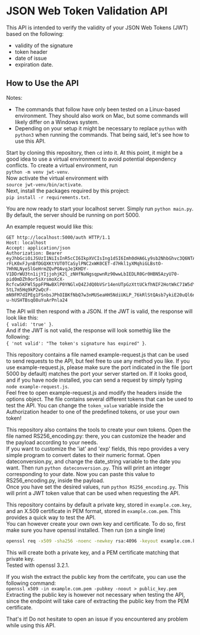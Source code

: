 # JSON Web Token Validation API

This API is intended to verify the validity of your JSON Web Tokens (JWT) based on the following:
- validity of the signature
- token header
- date of issue
- expiration date.

## How to Use the API

Notes:
- The commands that follow have only been tested on a Linux-based environment. They should also work on Mac, but some commands will likely differ on a Windows system.
- Depending on your setup it might be necessary to replace `python` with `python3` when running the commands.
That being said, let's see how to use this API.

Start by cloning this repository, then `cd` into it. At this point, it might be a good idea to use a virtual environment to avoid potential dependency conflicts. To create a virtual environment, run  
`python -m venv jwt-venv`.  
Now activate the virtual environment with  
`source jwt-venv/bin/activate`.  
Next, install the packages required by this project:  
`pip install -r requirements.txt`.

You are now ready to start your localhost server. Simply run `python main.py`. By default, the server should be running on port 5000.

An example request would like this:  
```
GET http://localhost:5000/auth HTTP/1.1
Host: localhost
Accept: application/json
Authorization: Bearer eyJhbGciOiJSUzI1NiIsInR5cCI6IkpXVCIsIng1dSI6Imh0dHA6Ly9sb2NhbGhvc3Q6NTAwMC9jZXJ0LnBlbSJ9.eyJzdWIiOiIxMjM0NTY3ODkwIiwibmFtZSI6IkpvaG4gRG9lIiwiaWF0IjoxNTE2MjM5MDIyLCJleHAiOjE3MzMyNjMyMDB9.VwThyTU9_H0VO8HVSFzQsU0ZHqKTdd2EMMRu7zEJSDxVMj4Ghlt2QYFvyvbxQcIKuLHRKi4u6Zcu3HxvFNOY4p-rFLK0xFJynBfDGQXKtYUT0TCaSylPNC2xWK0CET-d7Hkl1yXMqhiGLBstO-7HhNLNyeSlGeHrmZQvPOAvqJe1KHDY-V1DDrWU3tn1ijYIjjohjK2l_zNHfNaNgsqpwnRz90wwLbIEDLR0Gr0HBN5AzyU70-pid0mDZh9or5sXrsmoXcX-RcfcwSKFWl5ppFPNwBXlP0YNGlxQ4ZJdQ0bVSr14enUTpGzXttUCkfhNIF2HotWkC71W5dYDQmmAAAZwRdoG2DW506CPOZL8-5tL7m5Hq9kP2wQcF-mN9FM7dIPEg1FSnbsJPhOIBKfNbQ7w3nMUSeaHH5NdiUKLP_76kRlStQAsb7ykiE20uQl6n1guM8cBFupnQVo8vkNC7fZ1S7vqjqHbosGJ6lcfl7ybVEJsFqb6RdW3GehSylfsZYLAMlHB3EvB9sBwmUjTLPyINBm2i3fVQtVqfxITK6PusDvrCfVtWBVO6wYeYN1PmJFTjQ0FH6wtGxw9MoIqIGGvupfYYIMGB6u93YM6f9N9WboLDCsnLrAYb7igg45nHQzCxMpBHZu0eatqBcM-u-hUSHTBsqO8uYuArPnla24
```

The API will then respond with a JSON. If the JWT is valid, the response will look like this:  
`{ valid: 'true' }`.  
And if the JWT is not valid, the response will look somethig like the following:  
`{ 'not valid': "The token's signature has expired" }`.

This repository contains a file named example-request.js that can be used to send requests to the API, but feel free to use any method you like. If you use example-request.js, please make sure the port indicated in the file (port 5000 by default) matches the port your server started on. If it looks good, and if you have node installed, you can send a request by simply typing  
`node example-request.js`.  
Feel free to open example-request.js and modify the headers inside the options object. The file contains several different tokens that can be used to test the API. You can change the `token_value` variable inside the Authorization header to one of the predefined tokens, or use your own token!

This repository also contains the tools to create your own tokens. Open the file named RS256_encoding.py: there, you can customize the header and the payload according to your needs.  
If you want to customize the 'iat' and 'exp' fields, this repo provides a very simple program to convert dates to their numeric format. Open dateconversion.py, and change the date_string variable to the date you want. Then run `python dateconversion.py`. This will print an integer corresponding to your date. Now you can paste this value to RS256_encoding.py, inside the payload.  
Once you have set the desired values, run `python RS256_encoding.py`. This will print a JWT token value that can be used when requesting the API.

This repository contains by default a private key, stored in `example.com.key`, and an X.509 certificate in PEM format, stored in `example.com.pem`. This provides a quick way to test the API.  
You can however create your own own key and certificate. To do so, first make sure you have openssl installed. Then run (on a single line)  
```sh
openssl req -x509 -sha256 -noenc -newkey rsa:4096 -keyout example.com.key -days 365 -out example.com.pem`
```
This will create both a private key, and a PEM certificate matching that private key.  
Tested with openssl 3.2.1.

If you wish the extract the public key from the certifcate, you can use the following command:  
`openssl x509 -in example.com.pem -pubkey -noout > public_key.pem`  
Extracting the public key is however not necessary when testing the API, since the endpoint will take care of extracting the public key from the PEM certificate.

That's it! Do not hesitate to open an issue if you encountered any problem while using this API.
